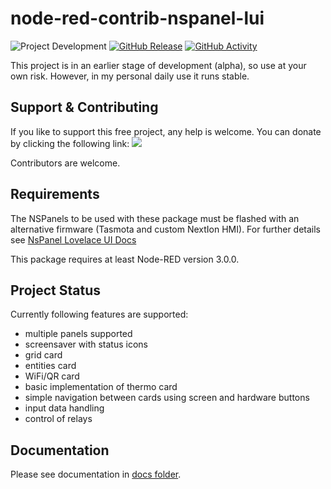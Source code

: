 # node-red-contrib-nspanel-lui

![Project Development](https://img.shields.io/badge/under-Development-blue)
[![GitHub Release](https://img.shields.io/badge/alpha-releases-blue)](https://github.com/laluz742/node-red-contrib-nspanel-lui/releases)
[![GitHub Activity](https://img.shields.io/github/commit-activity/m/laluz742/node-red-contrib-nspanel-lui)](https://github.com/laluz742/node-red-contrib-nspanel-lui/commits/main)

This project is in an earlier stage of development (alpha), so use at your own risk. However, in my personal daily use it runs stable.

## Support & Contributing

If you like to support this free project, any help is welcome. You can donate by clicking the following link:
<a target="blank" href="https://www.paypal.me/laluz742"><img src="https://img.shields.io/badge/Donate-PayPal-blue.svg"/></a>

Contributors are welcome.

## Requirements

The NSPanels to be used with these package must be flashed with an alternative firmware (Tasmota and custom NextIon HMI). For further details see [NsPanel Lovelace UI Docs](https://docs.nspanel.pky.eu/)

This package requires at least Node-RED version 3.0.0.

## Project Status

Currently following features are supported:

-   multiple panels supported
-   screensaver with status icons
-   grid card
-   entities card
-   WiFi/QR card
-   basic implementation of thermo card
-   simple navigation between cards using screen and hardware buttons
-   input data handling
-   control of relays

## Documentation

Please see documentation in [docs folder](./docs/index.md).
